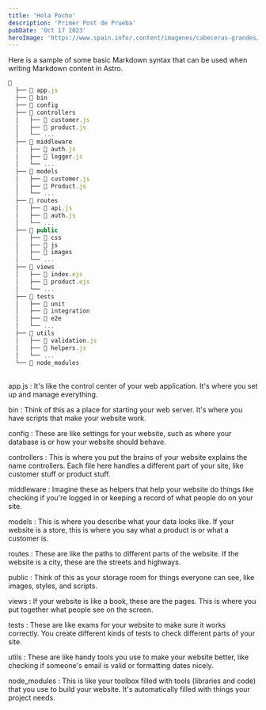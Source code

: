 ```yaml
---
title: 'Hola Pocho'
description: 'Primer Post de Prueba'
pubDate: 'Oct 17 2023'
heroImage: 'https://www.spain.info/.content/imagenes/cabeceras-grandes/castilla-mancha/vista-ciudad-toledo_s362200070.jpg'
---
```


Here is a sample of some basic Markdown syntax that can be used when writing Markdown content in Astro.

```js
📁
  ├── 📄 app.js
  ├── 📁 bin
  ├── 📁 config
  ├── 📁 controllers
  │   ├── 📄 customer.js
  │   ├── 📄 product.js
  │   └── ...
  ├── 📁 middleware
  │   ├── 📄 auth.js
  │   ├── 📄 logger.js
  │   └── ...
  ├── 📁 models
  │   ├── 📄 customer.js
  │   ├── 📄 Product.js
  │   └── ...
  ├── 📁 routes
  │   ├── 📄 api.js
  │   ├── 📄 auth.js
  │   └── ...
  ├── 📁 public
  │   ├── 📁 css
  │   ├── 📁 js
  │   ├── 📁 images
  │   └── ...
  ├── 📁 views
  │   ├── 📄 index.ejs
  │   ├── 📄 product.ejs
  │   └── ...
  ├── 📁 tests
  │   ├── 📁 unit
  │   ├── 📁 integration
  │   ├── 📁 e2e
  │   └── ...
  ├── 📁 utils
  │   ├── 📄 validation.js
  │   ├── 📄 helpers.js
  │   └── ...
  └── 📁 node_modules
```
<br>
app.js : It's like the control center of your web application. It's where you set up and manage everything.

bin : Think of this as a place for starting your web server. It's where you have scripts that make your website work.

config : These are like settings for your website, such as where your database is or how your website should behave.

controllers : This is where you put the brains of your website explains the name controllers. Each file here handles a different part of your site, like customer stuff or product stuff.

middleware : Imagine these as helpers that help your website do things like checking if you're logged in or keeping a record of what people do on your site.

models : This is where you describe what your data looks like. If your website is a store, this is where you say what a product is or what a customer is.

routes : These are like the paths to different parts of the website. If the website is a city, these are the streets and highways.

public : Think of this as your storage room for things everyone can see, like images, styles, and scripts.

views : If your website is like a book, these are the pages. This is where you put together what people see on the screen.

tests : These are like exams for your website to make sure it works correctly. You create different kinds of tests to check different parts of your site.

utils : These are like handy tools you use to make your website better, like checking if someone's email is valid or formatting dates nicely.

node_modules : This is like your toolbox filled with tools (libraries and code) that you use to build your website. It's automatically filled with things your project needs.